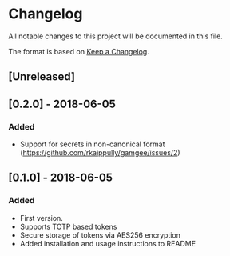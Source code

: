 # Changelog
All notable changes to this project will be documented in this file.

The format is based on [Keep a Changelog](http://keepachangelog.com/en/1.0.0/).

## [Unreleased]

## [0.2.0] - 2018-06-05

### Added
- Support for secrets in non-canonical format (https://github.com/rkaippully/gamgee/issues/2)

## [0.1.0] - 2018-06-05

### Added
- First version.
- Supports TOTP based tokens
- Secure storage of tokens via AES256 encryption
- Added installation and usage instructions to README
